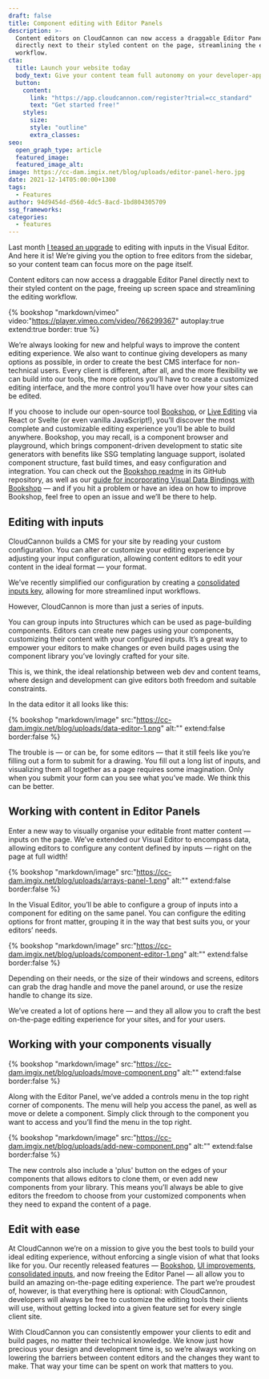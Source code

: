 ```yaml
---
draft: false
title: Component editing with Editor Panels
description: >-
  Content editors on CloudCannon can now access a draggable Editor Panel
  directly next to their styled content on the page, streamlining the editing
  workflow.
cta:
  title: Launch your website today
  body_text: Give your content team full autonomy on your developer-approved tech stack with CloudCannon.
  button:
    content: 
      link: "https://app.cloudcannon.com/register?trial=cc_standard"
      text: "Get started free!"
    styles:
      size:
      style: "outline"
      extra_classes:
seo:
  open_graph_type: article
  featured_image:
  featured_image_alt:
image: https://cc-dam.imgix.net/blog/uploads/editor-panel-hero.jpg
date: 2021-12-14T05:00:00+1300
tags:
  - Features
author: 94d9454d-d560-4dc5-8acd-1bd804305709
ssg_frameworks:
categories:
  - features
---
```

Last month [I teased an upgrade](https://cloudcannon.com/blog/ui-improvements-2021/) to editing with inputs in the Visual Editor. And here it is\! We’re giving you the option to free editors from the sidebar, so your content team can focus more on the page itself. 

Content editors can now access a draggable Editor Panel directly next to their styled content on the page, freeing up screen space and streamlining the editing workflow.

{% bookshop "markdown/vimeo" video:"https://player.vimeo.com/video/766299367" autoplay:true extend:true border: true %}

We’re always looking for new and helpful ways to improve the content
editing experience. We also want to continue giving developers as many
options as possible, in order to create the best CMS interface for
non-technical users. Every client is different, after all, and the more
flexibility we can build into our tools, the more options you’ll have to
create a customized editing interface, and the more control you’ll have
over how your sites can be edited. 

If you choose to include our open-source tool
[Bookshop](https://cloudcannon.com/blog/introducing-bookshop/), or [Live
Editing](https://cloudcannon.com/documentation/articles/what-is-live-editing/)
via React or Svelte (or even vanilla JavaScript\!), you’ll discover the
most complete and customizable editing experience you’ll be able to build
anywhere. Bookshop, you may recall, is a component browser and playground,
which brings component-driven development to static site generators with
benefits like SSG templating language support, isolated component
structure, fast build times, and easy configuration and integration. You
can check out the [Bookshop
readme](https://github.com/CloudCannon/bookshop) in its GitHub repository, as well as our [guide
for incorporating Visual Data Bindings with
Bookshop](https://github.com/CloudCannon/bookshop/blob/main/guides/visual-data-bindings.adoc) — and if you hit a problem or
have an idea on how to improve Bookshop, feel free to open an issue and
we’ll be there to help.  

## Editing with inputs

CloudCannon builds a CMS for your site by reading your custom
configuration. You can alter or customize your editing experience by
adjusting your input configuration, allowing content editors to edit your
content in the ideal format — your format. 

We’ve recently simplified our configuration by creating a [consolidated inputs key](https://cloudcannon.com/blog/updated-input-configuration-for-your-workflows/),
allowing for more streamlined input workflows. 

However, CloudCannon is more than just a series of inputs. 

You can group inputs into Structures which can be used as page-building
components. Editors can create new pages using your components,
customizing their content with your configured inputs. It’s a great way to
empower your editors to make changes or even build pages using the
component library you’ve lovingly crafted for your site. 

This is, we think, the ideal relationship between web dev and content
teams, where design and development can give editors both freedom and
suitable constraints. 

In the data editor it all looks like this:

{% bookshop "markdown/image" src:"https://cc-dam.imgix.net/blog/uploads/data-editor-1.png" alt:"" extend:false border:false %}

The trouble is — or can be, for some editors — that it still feels like
you’re filling out a form to submit for a drawing. You fill out a long
list of inputs, and visualizing them all together as a page requires some
imagination. Only when you submit your form can you see what you’ve made.
We think this can be better.

## Working with content in Editor Panels

Enter a new way to visually organise your editable front matter content —
inputs on the page. We’ve extended our Visual Editor to encompass data,
allowing editors to configure any content defined by inputs — right on the
page at full width\! 

{% bookshop "markdown/image" src:"https://cc-dam.imgix.net/blog/uploads/arrays-panel-1.png" alt:"" extend:false border:false %}

In the Visual Editor, you’ll be able to configure a group of inputs into a
component for editing on the same panel. You can configure the editing
options for front matter, grouping it in the way that best suits you, or
your editors’ needs.

{% bookshop "markdown/image" src:"https://cc-dam.imgix.net/blog/uploads/component-editor-1.png" alt:"" extend:false border:false %}

Depending on their needs, or the size of their windows and screens,
editors can grab the drag handle and move the panel around, or use the
resize handle to change its size.

We’ve created a lot of options here — and they all allow you to craft the
best on-the-page editing experience for your sites, and for your
users.  

## Working with your components visually 

{% bookshop "markdown/image" src:"https://cc-dam.imgix.net/blog/uploads/move-component.png" alt:"" extend:false border:false %}

Along with the Editor Panel, we’ve added a controls menu in the top right
corner of components. The menu will help you access the panel, as well as
move or delete a component. Simply click through to the component you want
to access and you’ll find the menu in the top right.

{% bookshop "markdown/image" src:"https://cc-dam.imgix.net/blog/uploads/add-new-component.png" alt:"" extend:false border:false %}

The new controls also include a 'plus' button on the edges of your
components that allows editors to clone them, or even add new components
from your library. This means you’ll always be able to give editors the
freedom to choose from your customized components when they need to expand
the content of a page. 

## Edit with ease

At CloudCannon we’re on a mission to give you the best tools to build your
ideal editing experience, without enforcing a single vision of what that
looks like for you. Our recently released features —
[Bookshop](https://cloudcannon.com/blog/introducing-bookshop/), [UI
improvements](/blog/ui-improvements-2021/), [consolidated
inputs](https://cloudcannon.com/blog/updated-input-configuration-for-your-workflows/),
and now freeing the Editor Panel — all allow you to build an amazing
on-the-page editing experience. The part we’re proudest of, however, is
that everything here is optional: with CloudCannon, developers will always
be free to customize the editing tools their clients will use, without
getting locked into a given feature set for every single client
site. 

With CloudCannon you can consistently empower your clients to edit and
build pages, no matter their technical knowledge. We know just how
precious your design and development time is, so we’re always working on
lowering the barriers between content editors and the changes they want to
make. That way your time can be spent on work that matters to you.